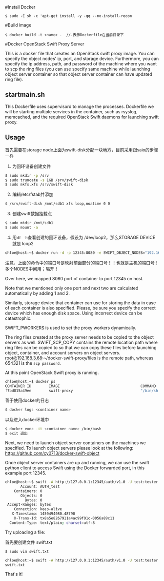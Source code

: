 #Install Docker

```
$ sudo -E sh -c 'apt-get install -y -qq --no-install-recom
```

#Build image

```
$ docker build -t <name> .  //.表示Dockerfile在当前目录下
```

#Docker OpenStack Swift Proxy Server

This is a docker file that creates an OpenStack swift proxy image. You can
specify the object nodes' ip, port, and storage device. Furthermore, you can
specify the ip address, path, and password of the machine where you want to scp
the ring files (you can use specify same machine while launching object server
container so that object server container can have updated ring file).


## startmain.sh

This Dockerfile uses supervisord to manage the processes.
Dockerfile we will be starting multiple services in the container, such as
rsyslog, memcached, and the required OpenStack Swift daemons for launching
swift proxy.


## Usage

首先需要在storage node上面为swift-disk分配一块地方，目前采用跟saio的步骤一样

1. 为回环设备创建文件
```bash
$ sudo mkdir -p /srv
$ sudo truncate -s 1GB /srv/swift-disk
$ sudo mkfs.xfs /srv/swift-disk
```

2. 编辑/etc/fstab并添加

```bash
$ /srv/swift-disk /mnt/sdb1 xfs loop,noatime 0 0
```

3. 创建swift数据挂载点

```bash
$ sudo mkdir /mnt/sdb1
$ sudo mount -a
```

4. 用```df -h```查看创建的回环设备，假设为 /dev/loop2，那么STORAGE DEVICE 就是 loop2

```bash
chloe@host:~$ docker run -d -p 12345:8080 -e SWIFT_OBJECT_NODES="192.168.3.68:8010:loop2" -e SWIFT_PWORKERS=64  -e SWIFT_SCP_COPY=root@192.168.3.68:~/docker-swift-proxy/files:654321 -t swift-proxy
```

注意，上面的命令中的端口号是映射前面部分的端口号！！也就是主机的端口号！多个NODES中间用；隔开！

Over here, we mapped 8080 port of container to port 12345 on host. 


Note that we mentioned only one port and next two are calculated automatically by adding 1 and 2. 


Similarly, storage device that container
can use for storing the data in case of each container is also specified. Please, be sure you specify
the correct device which has enough disk space. Using incorrect device can be catastrophic.


SWIFT_PWORKERS is used to set the proxy workers dynamically.

The ring files created at the proxy server needs to be copied to the object servers as well. SWIFT_SCP_COPY
contains the remote location path where ring files can be copied to so that we
can copy these files before launching object, container, and account servers on object servers. root@192.168.3.68:~/docker-swift-proxy/files is the remote path, whereas 654321 is the `scp password`.

At this point OpenStack Swift proxy is running.


```bash
chloe@host:~$ docker ps
CONTAINER ID        IMAGE                                     COMMAND                CREATED             STATUS              PORTS                     NAMES
f7bd815a49ee        swift-proxy                               "/bin/sh -c /usr/loc   4 seconds ago       Up 2 seconds        0.0.0.0:12345->8080/tcp   kickass_bohr
```

善于使用docker的日志

```bash
$ docker logs <container name>
```

以及进入docker环境中

```bash
$ docker exec -it <container name> /bin/bash
$ exit 退出
```

Next, we need to launch object server containers on the machines we specified. To launch object servers please look at the following:
https://github.com/cy0713/docker-swift-object


Once object server containers are up and running, we can use the swift python client to access Swift using the Docker forwarded port, in this example port 12345.

```bash
chloe@host:~$ swift -A http://127.0.0.1:12345/auth/v1.0 -U test:tester -K testing stat
       Account: AUTH_test
    Containers: 0
       Objects: 0
         Bytes: 0
 Accept-Ranges: bytes
    Connection: keep-alive
   X-Timestamp: 1450494080.48790
    X-Trans-Id: tx8a5e8267911a4ac99f01c-0056a89c11
  Content-Type: text/plain; charset=utf-8
```

Try uploading a file:

首先要创建文件 swift.txt

```bash
$ sudo vim swift.txt
```

```bash
chloe@host:~$ swift -A http://127.0.0.1:12345/auth/v1.0 -U test:tester -K testing upload swift swift.txt
swift.txt
```

That's it!
